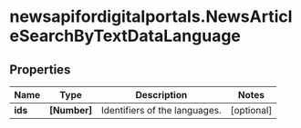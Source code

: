 # newsapifordigitalportals.NewsArticleSearchByTextDataLanguage

## Properties

Name | Type | Description | Notes
------------ | ------------- | ------------- | -------------
**ids** | **[Number]** | Identifiers of the languages. | [optional] 


